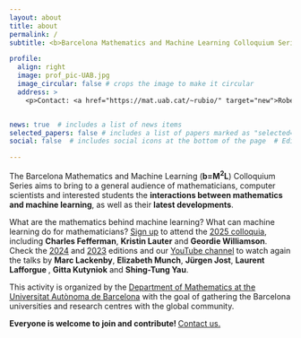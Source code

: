 ```yaml
---
layout: about
title: about
permalink: /
subtitle: <b>Barcelona Mathematics and Machine Learning Colloquium Series</b>

profile:
  align: right
  image: prof_pic-UAB.jpg
  image_circular: false # crops the image to make it circular
  address: >
    <p>Contact: <a href="https://mat.uab.cat/~rubio/" target="new">Roberto Rubio</a>    <a href="mailto:%72%6F%62%65%72%74%6F.%72%75%62%69%6F@%75%61%62.%63%61%74" title="email"><i class="fas fa-envelope"></i></a></p>


news: true  # includes a list of news items
selected_papers: false # includes a list of papers marked as "selected={true}"
social: false  # includes social icons at the bottom of the page  # Edit `_bibliography/papers.bib` and Jekyll will render your [publications page](/al-folio/publications/) automatically.

---
```


The Barcelona Mathematics and Machine Learning (<b>b=M<sup>2</sup>L</b>) Colloquium Series aims to bring to a general audience of mathematicians, computer scientists and interested students the <b>interactions between mathematics and machine learning</b>, as well as their <b>latest developments</b>.


What are the mathematics behind machine learning? What can machine learning do for mathematicians? <a href="sign_up">Sign up</a> to attend the <a href="2025">2025 colloquia</a>, including <b>Charles Fefferman</b>, <b>Kristin Lauter</b> and <b>Geordie Williamson</b>. Check the <a href="2024">2024</a> and <a href="2023">2023</a> editions and our <a href="https://www.youtube.com/@departamentmatematiquesuab121" target=newyou>YouTube channel</a> to watch again the talks by <b>Marc Lackenby</b>, <b>Elizabeth Munch</b>, <b>Jürgen Jost</b>, <b> Laurent Lafforgue </b>, <b>Gitta Kutyniok</b> and <b>Shing-Tung Yau</b>.

<!-- What are the mathematics behind machine learning? What can machine learning do for mathematicians? In 2023 we have had lectures by <b>Marc Lackenby</b>, <b>Elizabeth Munch</b> and <b>Jürgen Jost</b>. <a href="2023">Access here the recordings</a> and slides. <a href="sign_up">Sign up</a> if you wish to receive updates about the forthcoming 2024 colloquia. -->

This activity is organized by the <a href='https://www.uab.cat/en/mathematics'>Department of Mathematics at the Universitat Autònoma de Barcelona</a> with the goal of gathering the Barcelona universities and research centres with the global community.

<b>Everyone is welcome to join and contribute! </b> <a href="mailto:%72%6F%62%65%72%74%6F.%72%75%62%69%6F@%75%61%62.%63%61%74" title="email">Contact us.</a> 